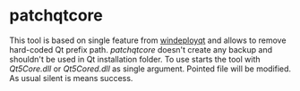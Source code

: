 # patchqtcore

This tool is based on single feature from [windeployqt](http://doc.qt.io/qt-5/windows-deployment.html) and allows to remove hard-coded Qt prefix path. *patchqtcore* doesn't create any backup and shouldn't be used in Qt installation folder. To use starts the tool with *Qt5Core.dll* or *Qt5Cored.dll* as single argument. Pointed file will be modified. As usual silent is means success.
